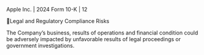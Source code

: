 Apple Inc. | 2024 Form 10-K | 12

Legal and Regulatory Compliance Risks

The  Company’s  business,  results  of  operations  and  financial  condition  could  be  adversely  impacted  by  unfavorable
results of legal proceedings or government investigations.